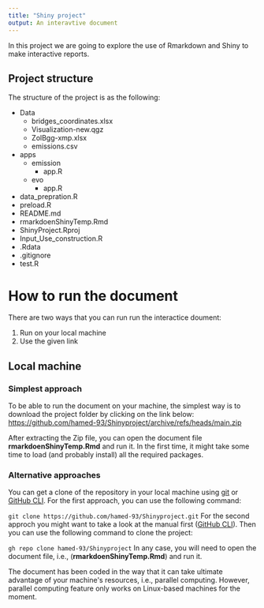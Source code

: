 ```yaml
---
title: "Shiny project"
output: An interavtive document
---
```


In this project we are going to explore the use of Rmarkdown and Shiny to make interactive reports.

## Project structure

The structure of the project is as the following:

* Data
  * bridges_coordinates.xlsx
  * Visualization-new.qgz
  * ZolBgg-xmp.xlsx
  * emissions.csv
* apps
  * emission
    * app.R
  * evo
    * app.R
* data_prepration.R
* preload.R
* README.md
* rmarkdoenShinyTemp.Rmd
* ShinyProject.Rproj
* Input_Use_construction.R
* .Rdata
* .gitignore
* test.R


# How to run the document
There are two ways that you can run run the interactice doument: 
 1. Run on your local machine
 2. Use the given link

## Local machine
### Simplest approach
To be able to run the document on your machine, the simplest way is to download the project folder by clicking on the link below:
https://github.com/hamed-93/Shinyproject/archive/refs/heads/main.zip

After extracting the Zip file, you can open the document file **rmarkdoenShinyTemp.Rmd** and run it. In the first time, it might take some time to load (and probably install) all the required packages. 

### Alternative approaches
You can get a clone of the repository in your local machine using [git](https://git-scm.com/) or [GitHub CLI](https://docs.github.com/en/github-cli/github-cli/about-github-cli). For the first approach, you can use the following command:

``
git clone https://github.com/hamed-93/Shinyproject.git
``
For the second approch you might want to take a look at the manual first ([GitHub CLI](https://docs.github.com/en/github-cli/github-cli/about-github-cli)). Then you can use the following command to clone the project:

``
gh repo clone hamed-93/Shinyproject
``
In any case, you will need to open the document file, i.e., (**rmarkdoenShinyTemp.Rmd**) and run it.

The document has been coded in the way that it can take ultimate advantage of your machine's resources, i.e., parallel computing. However, parallel computing feature only works on Linux-based machines for the moment. 
